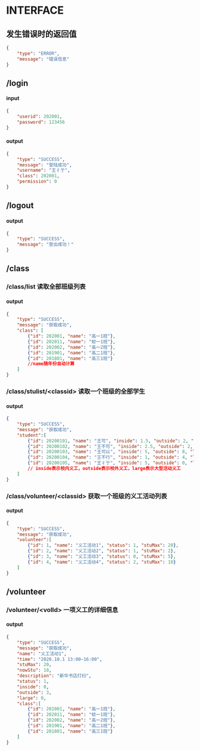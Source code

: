 # INTERFACE

## 发生错误时的返回值

``` json
{
    "type": "ERROR",
    "message": "错误信息"
}
```

## /login

#### input

``` json
{
    "userid": 202001,
    "password": 123456
}
```

#### output

``` json
{
    "type": "SUCCESS",
    "message": "登陆成功",
    "username": "王彳亍",
    "class": 202001,
    "permission": 0
}
```

## /logout

#### output

``` json
{
    "type": "SUCCESS",
    "message": "登出成功！"
}
```

## /class

### /class/list 读取全部班级列表

#### output

``` json
{
    "type": "SUCCESS",
    "message": "获取成功",
    "class": [
        {"id": 202001, "name": "高一1班"},
        {"id": 202011, "name": "蛟一1班"},
        {"id": 202002, "name": "高一2班"},
        {"id": 201901, "name": "高二1班"},
        {"id": 201801, "name": "高三1班"}
        //name随年份自动计算
    ]
}
```

### /class/stulist/\<classid> 读取一个班级的全部学生

#### output

``` json
{
    "type": "SUCCESS",
    "message": "获取成功",
    "student":[
        {"id": 20200101, "name": "王可", "inside": 1.5, "outside": 2, "large": 8},
        {"id": 20200102, "name": "王不可", "inside": 2.5, "outside": 2, "large": 8},
        {"id": 20200103, "name": "王可以", "inside": 5, "outside": 8, "large": 0},
        {"id": 20200104, "name": "王不行", "inside": 1, "outside": 4, "large": 16},
        {"id": 20200105, "name": "王彳亍", "inside": 5, "outside": 0, "large": 8}
        // inside表示校内义工，outside表示校外义工，large表示大型活动义工
    ]
}
```

### /class/volunteer/\<classid> 获取一个班级的义工活动列表

#### output

``` json
{
    "type": "SUCCESS",
    "message": "获取成功",
    "volunteer":[
        {"id": 1, "name": "义工活动1", "status": 1, "stuMax": 20},
        {"id": 2, "name": "义工活动2", "status": 1, "stuMax": 2},
        {"id": 3, "name": "义工活动3", "status": 0, "stuMax": 5},
        {"id": 4, "name": "义工活动4", "status": 2, "stuMax": 10}
    ]
}
```

## /volunteer

### /volunteer/\<volId> 一项义工的详细信息

#### output

``` json
{
    "type": "SUCCESS",
    "message": "获取成功",
    "name": "义工活动1",
    "time": "2020.10.1 13:00~16:00",
    "stuMax": 20,
    "nowStu": 18,
    "description": "新华书店打扫",
    "status": 1,
    "inside": 0,
    "outside": 3,
    "large": 0,
    "class":[
        {"id": 202001, "name": "高一1班"},
        {"id": 202011, "name": "蛟一1班"},
        {"id": 202002, "name": "高一2班"},
        {"id": 201901, "name": "高二1班"},
        {"id": 201801, "name": "高三1班"}
    ]
}
```



